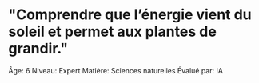 # "Comprendre que l’énergie vient du soleil et permet aux plantes de grandir."

Âge: 6
Niveau: Expert
Matière: Sciences naturelles
Évalué par: IA